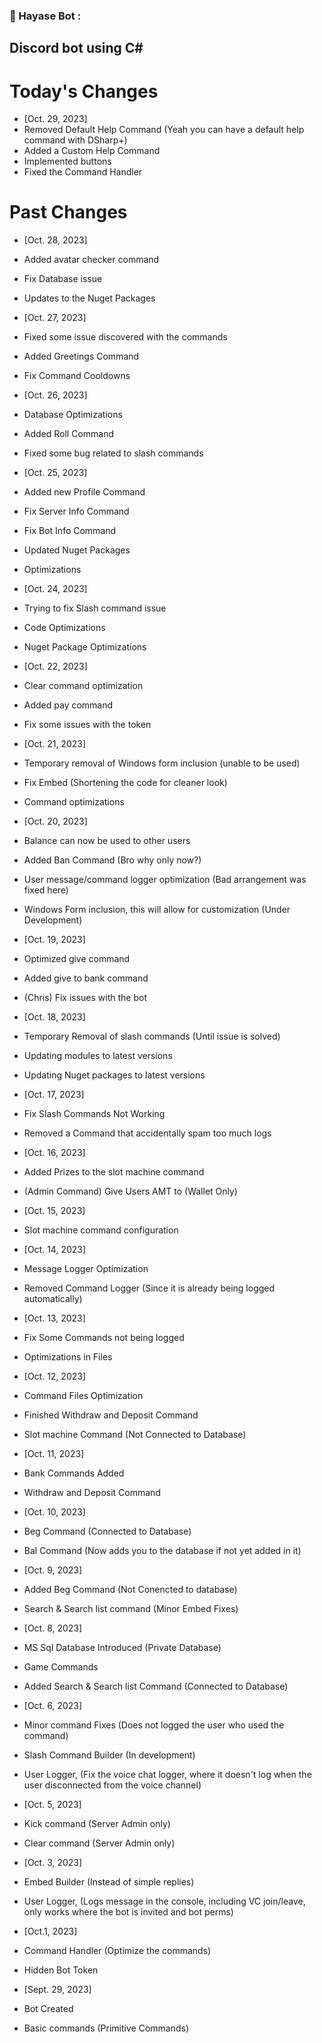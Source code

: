 ### 🔨 Hayase Bot :
Discord bot using C# 
---

<h1>Today's Changes</h1>

- [Oct. 29, 2023]
- Removed Default Help Command (Yeah you can have a default help command with DSharp+)
- Added a Custom Help Command
- Implemented buttons
- Fixed the Command Handler
  
<h1>Past Changes</h1>

- [Oct. 28, 2023]
- Added avatar checker command
- Fix Database issue
- Updates to the Nuget Packages

- [Oct. 27, 2023]
- Fixed some issue discovered with the commands
- Added Greetings Command
- Fix Command Cooldowns

- [Oct. 26, 2023]
- Database Optimizations
- Added Roll Command
- Fixed some bug related to slash commands

- [Oct. 25, 2023]
- Added new Profile Command
- Fix Server Info Command
- Fix Bot Info Command
- Updated Nuget Packages
- Optimizations

- [Oct. 24, 2023]
- Trying to fix Slash command issue
- Code Optimizations
- Nuget Package Optimizations

- [Oct. 22, 2023]
- Clear command optimization
- Added pay command
- Fix some issues with the token

- [Oct. 21, 2023]
- Temporary removal of Windows form inclusion (unable to be used)
- Fix Embed (Shortening the code for cleaner look)
- Command optimizations

- [Oct. 20, 2023]
- Balance can now be used to other users
- Added Ban Command (Bro why only now?)
- User message/command logger optimization (Bad arrangement was fixed here)
- Windows Form inclusion, this will allow for customization (Under Development)

- [Oct. 19, 2023]
- Optimized give command
- Added give to bank command
- (Chris) Fix issues with the bot

- [Oct. 18, 2023]
- Temporary Removal of slash commands (Until issue is solved)
- Updating modules to latest versions
- Updating Nuget packages to latest versions

- [Oct. 17, 2023]
- Fix Slash Commands Not Working
- Removed a Command that accidentally spam too much logs

- [Oct. 16, 2023]
- Added Prizes to the slot machine command
- (Admin Command) Give Users AMT to (Wallet Only)

- [Oct. 15, 2023]
- Slot machine command configuration

- [Oct. 14, 2023]
- Message Logger Optimization
- Removed Command Logger (Since it is already being logged automatically)

- [Oct. 13, 2023]
- Fix Some Commands not being logged
- Optimizations in Files

- [Oct. 12, 2023]
- Command Files Optimization
- Finished Withdraw and Deposit Command
- Slot machine Command (Not Connected to Database)

- [Oct. 11, 2023]
- Bank Commands Added
- Withdraw and Deposit Command

- [Oct. 10, 2023]
- Beg Command (Connected to Database)
- Bal Command (Now adds you to the database if not yet added in it)

- [Oct. 9, 2023]
- Added Beg Command (Not Conencted to database)
- Search & Search list command (Minor Embed Fixes)

- [Oct. 8, 2023]
- MS Sql Database Introduced (Private Database)
- Game Commands
- Added Search & Search list Command (Connected to Database)

- [Oct. 6, 2023]
- Minor command Fixes (Does not logged the user who used the command)
- Slash Command Builder (In development)
- User Logger, (Fix the voice chat logger, where it doesn't log when the user disconnected from the voice channel)

- [Oct. 5, 2023]
- Kick command (Server Admin only)
- Clear command (Server Admin only)

- [Oct. 3, 2023]
- Embed Builder (Instead of simple replies)
- User Logger, (Logs message in the console, including VC join/leave, only works where the bot is invited and bot perms)

- [Oct.1, 2023]
- Command Handler (Optimize the commands)
- Hidden Bot Token

- [Sept. 29, 2023]
- Bot Created
- Basic commands (Primitive Commands)

  






